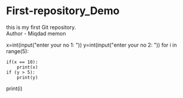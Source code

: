 # First-repository_Demo
this is my first Git repository.
<br>
Author - Miqdad memon

x=int(input("enter your no 1: "))
y=int(input("enter your no 2: "))
for i in range(5):
    
    if(x == 10):
        print(x)
    if (y > 5):
        print(y)
print(i)

